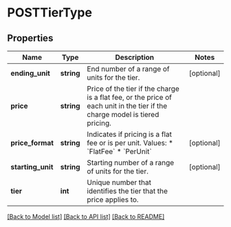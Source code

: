 # POSTTierType

## Properties
Name | Type | Description | Notes
------------ | ------------- | ------------- | -------------
**ending_unit** | **string** | End number of a range of units for the tier. | [optional] 
**price** | **string** | Price of the tier if the charge is a flat fee, or the price of each unit in the tier if the charge model is tiered pricing. | 
**price_format** | **string** | Indicates if pricing is a flat fee or is per unit.  Values:  * &#x60;FlatFee&#x60; * &#x60;PerUnit&#x60; | [optional] 
**starting_unit** | **string** | Starting number of a range of units for the tier. | [optional] 
**tier** | **int** | Unique number that identifies the tier that the price applies to. | 

[[Back to Model list]](../README.md#documentation-for-models) [[Back to API list]](../README.md#documentation-for-api-endpoints) [[Back to README]](../README.md)


